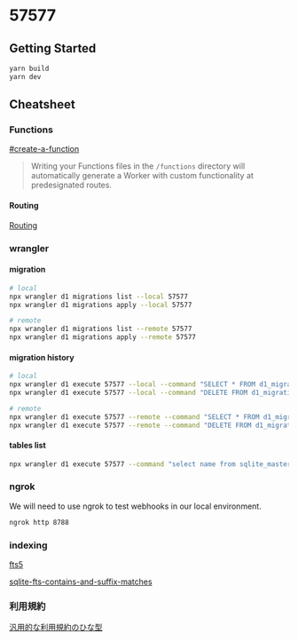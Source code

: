 # 57577

## Getting Started

```bash
yarn build
yarn dev
```

## Cheatsheet

### Functions

[#create-a-function](https://developers.cloudflare.com/pages/functions/get-started/#create-a-function)

> Writing your Functions files in the `/functions` directory will automatically generate a Worker with custom functionality at predesignated routes.

#### Routing

[Routing](https://developers.cloudflare.com/pages/functions/routing/)

### wrangler

#### migration

```bash
# local
npx wrangler d1 migrations list --local 57577
npx wrangler d1 migrations apply --local 57577

# remote
npx wrangler d1 migrations list --remote 57577
npx wrangler d1 migrations apply --remote 57577
```

#### migration history

```bash
# local
npx wrangler d1 execute 57577 --local --command "SELECT * FROM d1_migrations;"
npx wrangler d1 execute 57577 --local --command "DELETE FROM d1_migrations WHERE id = ?;"

# remote
npx wrangler d1 execute 57577 --remote --command "SELECT * FROM d1_migrations;"
npx wrangler d1 execute 57577 --remote --command "DELETE FROM d1_migrations WHERE id = ?;"
```

#### tables list

```bash
npx wrangler d1 execute 57577 --command "select name from sqlite_master where type='table';"
```

### ngrok

We will need to use ngrok to test webhooks in our local environment.

```bash
ngrok http 8788
```

### indexing

[fts5](https://runebook.dev/ja/docs/sqlite/fts5)

[sqlite-fts-contains-and-suffix-matches](https://blog.kapeli.com/sqlite-fts-contains-and-suffix-matches)

### 利用規約

[汎用的な利用規約のひな型](https://kiyaku.jp/hinagata/gp.html)
